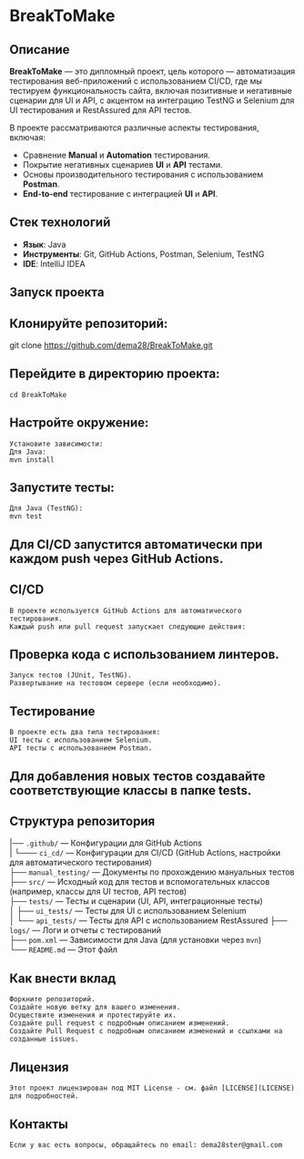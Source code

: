 # BreakToMake

## Описание

**BreakToMake** — это дипломный проект, цель которого — автоматизация тестирования веб-приложений с использованием CI/CD, где мы тестируем функциональность сайта, включая позитивные и негативные сценарии для UI и API, с акцентом на интеграцию TestNG и Selenium для UI тестирования и RestAssured для API тестов.


В проекте рассматриваются различные аспекты тестирования, включая:

- Сравнение **Manual** и **Automation** тестирования.
- Покрытие негативных сценариев **UI** и **API** тестами.
- Основы производительного тестирования с использованием **Postman**.
- **End-to-end** тестирование с интеграцией **UI** и **API**.


## Стек технологий

- **Язык**: Java
- **Инструменты**: Git, GitHub Actions, Postman, Selenium, TestNG
- **IDE**: IntelliJ IDEA


## Запуск проекта

## Клонируйте репозиторий:
  git clone https://github.com/dema28/BreakToMake.git

## Перейдите в директорию проекта:
	cd BreakToMake

## Настройте окружение:

	Установите зависимости:
	Для Java:
	mvn install

## Запустите тесты:

	Для Java (TestNG):
	mvn test

## Для CI/CD запустится автоматически при каждом push через GitHub Actions.

## CI/CD
	В проекте используется GitHub Actions для автоматического тестирования. 
	Каждый push или pull request запускает следующие действия:

## Проверка кода с использованием линтеров.
	Запуск тестов (JUnit, TestNG).
	Развертывание на тестовом сервере (если необходимо).

## Тестирование
    В проекте есть два типа тестирования:
	UI тесты с использованием Selenium.
	API тесты с использованием Postman.

## Для добавления новых тестов создавайте соответствующие классы в папке tests.

## Структура репозитория


|── `.github/` — Конфигурации для GitHub Actions  
|    └─── `ci_cd/` — Конфигурации для CI/CD (GitHub Actions, настройки для автоматического тестирования)  
├── `manual_testing/` — Документы по прохождению мануальных тестов  
├── `src/` — Исходный код для тестов и вспомогательных классов (например, классы для UI тестов, API тестов)  
├── `tests/` — Тесты и сценарии (UI, API, интеграционные тесты)  
│   ├── `ui_tests/` — Тесты для UI с использованием Selenium  
│   └── `api_tests/` — Тесты для API с использованием RestAssured
├── `logs/` — Логи и отчеты с тестирований  
├── `pom.xml` — Зависимости для Java (для установки через `mvn`)  
└── `README.md` — Этот файл


## Как внести вклад
	Форкните репозиторий.
	Создайте новую ветку для вашего изменения.
	Осуществите изменения и протестируйте их.
	Создайте pull request с подробным описанием изменений.
    Создайте Pull Request с подробным описанием изменений и ссылками на созданные issues.

## Лицензия
	Этот проект лицензирован под MIT License - см. файл [LICENSE](LICENSE) для подробностей.

## Контакты
	Если у вас есть вопросы, обращайтесь по email: dema28ster@gmail.com